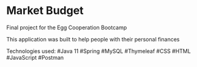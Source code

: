 # Market Budget
Final project for the Egg Cooperation Bootcamp

This application was built to help people with their personal finances

Technologies used:
#Java 11
#Spring
#MySQL
#Thymeleaf
#CSS
#HTML
#JavaScript
#Postman

